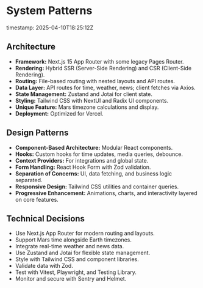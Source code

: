 # System Patterns
timestamp: 2025-04-10T18:25:12Z

## Architecture
- **Framework:** Next.js 15 App Router with some legacy Pages Router.
- **Rendering:** Hybrid SSR (Server-Side Rendering) and CSR (Client-Side Rendering).
- **Routing:** File-based routing with nested layouts and API routes.
- **Data Layer:** API routes for time, weather, news; client fetches via Axios.
- **State Management:** Zustand and Jotai for client state.
- **Styling:** Tailwind CSS with NextUI and Radix UI components.
- **Unique Feature:** Mars timezone calculations and display.
- **Deployment:** Optimized for Vercel.

## Design Patterns
- **Component-Based Architecture:** Modular React components.
- **Hooks:** Custom hooks for time updates, media queries, debounce.
- **Context Providers:** For integrations and global state.
- **Form Handling:** React Hook Form with Zod validation.
- **Separation of Concerns:** UI, data fetching, and business logic separated.
- **Responsive Design:** Tailwind CSS utilities and container queries.
- **Progressive Enhancement:** Animations, charts, and interactivity layered on core features.

## Technical Decisions
- Use Next.js App Router for modern routing and layouts.
- Support Mars time alongside Earth timezones.
- Integrate real-time weather and news data.
- Use Zustand and Jotai for flexible state management.
- Style with Tailwind CSS and component libraries.
- Validate data with Zod.
- Test with Vitest, Playwright, and Testing Library.
- Monitor and secure with Sentry and Helmet.
